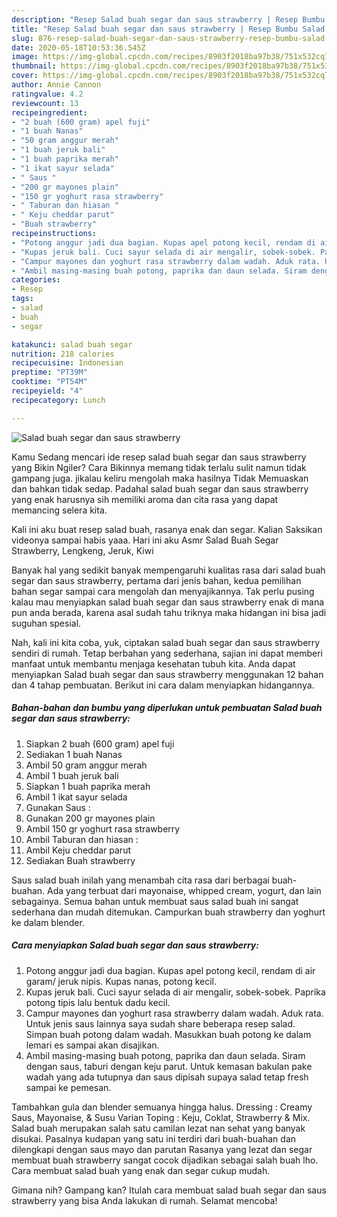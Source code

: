 ```yaml
---
description: "Resep Salad buah segar dan saus strawberry | Resep Bumbu Salad buah segar dan saus strawberry Yang Enak dan Simpel"
title: "Resep Salad buah segar dan saus strawberry | Resep Bumbu Salad buah segar dan saus strawberry Yang Enak dan Simpel"
slug: 876-resep-salad-buah-segar-dan-saus-strawberry-resep-bumbu-salad-buah-segar-dan-saus-strawberry-yang-enak-dan-simpel
date: 2020-05-18T10:53:36.545Z
image: https://img-global.cpcdn.com/recipes/8903f2018ba97b38/751x532cq70/salad-buah-segar-dan-saus-strawberry-foto-resep-utama.jpg
thumbnail: https://img-global.cpcdn.com/recipes/8903f2018ba97b38/751x532cq70/salad-buah-segar-dan-saus-strawberry-foto-resep-utama.jpg
cover: https://img-global.cpcdn.com/recipes/8903f2018ba97b38/751x532cq70/salad-buah-segar-dan-saus-strawberry-foto-resep-utama.jpg
author: Annie Cannon
ratingvalue: 4.2
reviewcount: 13
recipeingredient:
- "2 buah (600 gram) apel fuji"
- "1 buah Nanas"
- "50 gram anggur merah"
- "1 buah jeruk bali"
- "1 buah paprika merah"
- "1 ikat sayur selada"
- " Saus "
- "200 gr mayones plain"
- "150 gr yoghurt rasa strawberry"
- " Taburan dan hiasan "
- " Keju cheddar parut"
- "Buah strawberry"
recipeinstructions:
- "Potong anggur jadi dua bagian. Kupas apel potong kecil, rendam di air garam/ jeruk nipis. Kupas nanas, potong kecil."
- "Kupas jeruk bali. Cuci sayur selada di air mengalir, sobek-sobek. Paprika potong tipis lalu bentuk dadu kecil."
- "Campur mayones dan yoghurt rasa strawberry dalam wadah. Aduk rata. Untuk jenis saus lainnya saya sudah share beberapa resep salad. Simpan buah potong dalam wadah. Masukkan buah potong ke dalam lemari es sampai akan disajikan."
- "Ambil masing-masing buah potong, paprika dan daun selada. Siram dengan saus, taburi dengan keju parut. Untuk kemasan bakulan pake wadah yang ada tutupnya dan saus dipisah supaya salad tetap fresh sampai ke pemesan."
categories:
- Resep
tags:
- salad
- buah
- segar

katakunci: salad buah segar 
nutrition: 218 calories
recipecuisine: Indonesian
preptime: "PT39M"
cooktime: "PT54M"
recipeyield: "4"
recipecategory: Lunch

---
```



![Salad buah segar dan saus strawberry](https://img-global.cpcdn.com/recipes/8903f2018ba97b38/751x532cq70/salad-buah-segar-dan-saus-strawberry-foto-resep-utama.jpg)

Kamu Sedang mencari ide resep salad buah segar dan saus strawberry yang Bikin Ngiler? Cara Bikinnya memang tidak terlalu sulit namun tidak gampang juga. jikalau keliru mengolah maka hasilnya Tidak Memuaskan dan bahkan tidak sedap. Padahal salad buah segar dan saus strawberry yang enak harusnya sih memiliki aroma dan cita rasa yang dapat memancing selera kita.

Kali ini aku buat resep salad buah, rasanya enak dan segar. Kalian Saksikan videonya sampai habis yaaa. Hari ini aku Asmr Salad Buah Segar Strawberry, Lengkeng, Jeruk, Kiwi

Banyak hal yang sedikit banyak mempengaruhi kualitas rasa dari salad buah segar dan saus strawberry, pertama dari jenis bahan, kedua pemilihan bahan segar sampai cara mengolah dan menyajikannya. Tak perlu pusing kalau mau menyiapkan salad buah segar dan saus strawberry enak di mana pun anda berada, karena asal sudah tahu triknya maka hidangan ini bisa jadi suguhan spesial.


Nah, kali ini kita coba, yuk, ciptakan salad buah segar dan saus strawberry sendiri di rumah. Tetap berbahan yang sederhana, sajian ini dapat memberi manfaat untuk membantu menjaga kesehatan tubuh kita. Anda dapat menyiapkan Salad buah segar dan saus strawberry menggunakan 12 bahan dan 4 tahap pembuatan. Berikut ini cara dalam menyiapkan hidangannya.

<!--inarticleads1-->

##### Bahan-bahan dan bumbu yang diperlukan untuk pembuatan Salad buah segar dan saus strawberry:

1. Siapkan 2 buah (600 gram) apel fuji
1. Sediakan 1 buah Nanas
1. Ambil 50 gram anggur merah
1. Ambil 1 buah jeruk bali
1. Siapkan 1 buah paprika merah
1. Ambil 1 ikat sayur selada
1. Gunakan  Saus :
1. Gunakan 200 gr mayones plain
1. Ambil 150 gr yoghurt rasa strawberry
1. Ambil  Taburan dan hiasan :
1. Ambil  Keju cheddar parut
1. Sediakan Buah strawberry


Saus salad buah inilah yang menambah cita rasa dari berbagai buah-buahan. Ada yang terbuat dari mayonaise, whipped cream, yogurt, dan lain sebagainya. Semua bahan untuk membuat saus salad buah ini sangat sederhana dan mudah ditemukan. Campurkan buah strawberry dan yoghurt ke dalam blender. 

<!--inarticleads2-->

##### Cara menyiapkan Salad buah segar dan saus strawberry:

1. Potong anggur jadi dua bagian. Kupas apel potong kecil, rendam di air garam/ jeruk nipis. Kupas nanas, potong kecil.
1. Kupas jeruk bali. Cuci sayur selada di air mengalir, sobek-sobek. Paprika potong tipis lalu bentuk dadu kecil.
1. Campur mayones dan yoghurt rasa strawberry dalam wadah. Aduk rata. Untuk jenis saus lainnya saya sudah share beberapa resep salad. Simpan buah potong dalam wadah. Masukkan buah potong ke dalam lemari es sampai akan disajikan.
1. Ambil masing-masing buah potong, paprika dan daun selada. Siram dengan saus, taburi dengan keju parut. Untuk kemasan bakulan pake wadah yang ada tutupnya dan saus dipisah supaya salad tetap fresh sampai ke pemesan.


Tambahkan gula dan blender semuanya hingga halus. Dressing : Creamy Saus, Mayonaise, &amp; Susu Varian Toping : Keju, Coklat, Strawberry &amp; Mix. Salad buah merupakan salah satu camilan lezat nan sehat yang banyak disukai. Pasalnya kudapan yang satu ini terdiri dari buah-buahan dan dilengkapi dengan saus mayo dan parutan Rasanya yang lezat dan segar membuat buah strawberry sangat cocok dijadikan sebagai salah buah lho. Cara membuat salad buah yang enak dan segar cukup mudah. 

Gimana nih? Gampang kan? Itulah cara membuat salad buah segar dan saus strawberry yang bisa Anda lakukan di rumah. Selamat mencoba!
